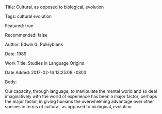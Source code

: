 Title:  Cultural, as opposed to biological, evolution

Tags:   cultural evolution

Featured: true

Recommended: false

Author: Edwin G. Pulleyblank

Date:   1989

Work Title: Studies in Language Origins

Date Added: 2017-02-16 13:25:08 -0800

Body:

Our capacity, through language, to manipulate the mental world and so deal imaginatively with the world of experience has been a major factor, perhaps the major factor, in giving humans the overwhelming advantage over other species in terms of cultural, as opposed to biological, evolution. 

